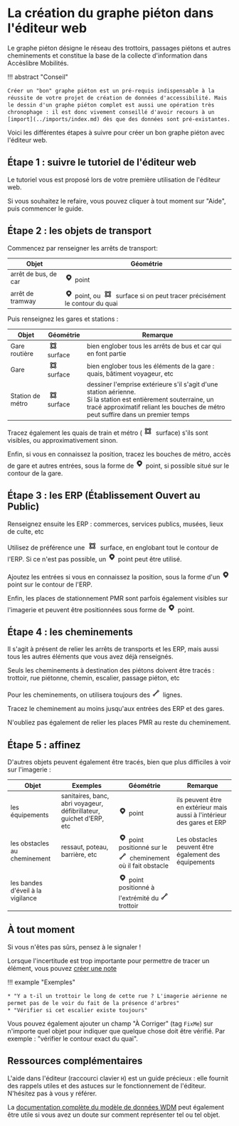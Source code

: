 # La création du graphe piéton dans l'éditeur web

Le graphe piéton désigne le réseau des trottoirs, passages piétons et autres cheminements et constitue la base de la collecte d'information dans Accèslibre Mobilités.

!!! abstract "Conseil"

    Créer un "bon" graphe piéton est un pré-requis indispensable à la réussite de votre projet de création de données d'accessibilité. Mais le dessin d'un graphe piéton complet est aussi une opération très chronophage : il est donc vivement conseillé d'avoir recours à un [import](../imports/index.md) dès que des données sont pré-existantes.

Voici les différentes étapes à suivre pour créer un bon graphe piéton avec l'éditeur web.

## Étape 1 : suivre le tutoriel de l'éditeur web

Le tutoriel vous est proposé lors de votre première utilisation de l'éditeur web.

Si vous souhaitez le refaire, vous pouvez cliquer à tout moment sur "Aide", puis commencer le guide.

## Étape 2 : les objets de transport

Commencez par renseigner les arrêts de transport:

| Objet                | Géométrie                                                                              |
| -------------------- | -------------------------------------------------------------------------------------- |
| arrêt de bus, de car | ![point] point                                                                         |
| arrêt de tramway     | ![point] point, ou ![surface] surface si on peut tracer précisément le contour du quai |

Puis renseignez les gares et stations :

| Objet         | Géométrie          | Remarque                                                                   |
| ------------- | ------------------ | -------------------------------------------------------------------------- |
| Gare routière | ![surface] surface | bien englober tous les arrêts de bus et car qui en font partie             |
| Gare          | ![surface] surface | bien englober tous les éléments de la gare : quais, bâtiment voyageur, etc |
| Station de métro |  ![surface] surface | dessiner l'emprise extérieure s'il s'agit d'une station aérienne. <br>Si la station est entièrement souterraine, un tracé approximatif reliant les bouches de métro peut suffire dans un premier temps |

Tracez également les quais de train et métro (![surface] surface) s'ils sont visibles, ou approximativement sinon.

Enfin, si vous en connaissez la position, tracez les bouches de métro, accès de gare et autres entrées, sous la forme de ![point] point, si possible situé sur le contour de la gare.

## Étape 3 : les ERP (Établissement Ouvert au Public)

Renseignez ensuite les ERP : commerces, services publics, musées, lieux de culte, etc

Utilisez de préférence une ![surface] surface, en englobant tout le contour de l'ERP. Si ce n'est pas possible, un ![point] point peut être utilisé.

Ajoutez les entrées si vous en connaissez la position, sous la forme d'un ![point] point sur le contour de l'ERP.

Enfin, les places de stationnement PMR sont parfois également visibles sur l'imagerie et peuvent être positionnées sous forme de ![point] point.

## Étape 4 : les cheminements

Il s'agit à présent de relier les arrêts de transports et les ERP, mais aussi tous les autres éléments que vous avez déjà renseignés.

Seuls les cheminements à destination des piétons doivent être tracés : trottoir, rue piétonne, chemin, escalier, passage piéton, etc

Pour les cheminements, on utilisera toujours des ![ligne] lignes.

Tracez le cheminement au moins jusqu'aux entrées des ERP et des gares.

N'oubliez pas également de relier les places PMR au reste du cheminement.

## Étape 5 : affinez

D'autres objets peuvent également être tracés, bien que plus difficiles à voir sur l'imagerie :

| Objet         | Exemples           | Géométrie          | Remarque                                                                   |
| ------------- | ------------------ | ------------------ | -------------------------------------------------------------------------- |
| les équipements | sanitaires, banc, abri voyageur, défibrillateur, guichet d'ERP, etc | ![point] point | ils peuvent être en extérieur mais aussi à l'intérieur des gares et ERP |
| les obstacles au cheminement | ressaut, poteau, barrière, etc | ![point] point positionné sur le ![ligne] cheminement où il fait obstacle | Les obstacles peuvent être également des équipements |
| les bandes d'éveil à la vigilance | | ![point] point positionné à l'extrémité du ![ligne] trottoir | |

## À tout moment

Si vous n'êtes pas sûrs, pensez à le signaler !

Lorsque l'incertitude est trop importante pour permettre de tracer un élément, vous pouvez [créer une note](astuces.md/#travailler-avec-les-notes)

!!! example "Exemples"

    * "Y a t-il un trottoir le long de cette rue ? L'imagerie aérienne ne permet pas de le voir du fait de la présence d'arbres"
    * "Vérifier si cet escalier existe toujours"

Vous pouvez également ajouter un champ "À Corriger" (tag `FixMe`) sur n'importe quel objet pour indiquer que quelque chose doit être vérifié. Par exemple : "vérifier le contour exact du quai".

## Ressources complémentaires

L'aide dans l'éditeur (raccourci clavier `H`) est un guide précieux : elle fournit des rappels utiles et des astuces sur le fonctionnement de l'éditeur. N'hésitez pas à vous y référer.

La [documentation complète du modèle de données WDM](https://gitlab.com/yukaimaps/yukaidi-tagging-schema/-/blob/main/doc/Walk_data_model.md) peut également être utile si vous avez un doute sur comment représenter tel ou tel objet.

[point]: ../../img/picto-point.png
[ligne]: ../../img/picto-ligne.png
[surface]: ../../img/picto-surface.png
